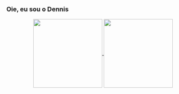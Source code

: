 ### Oie, eu sou o Dennis 

<div align="center">
  <a href="https://github.com/Dennis-Fellipe">
  <img align="center" height="180em"  src="https://github-readme-stats.vercel.app/api?username=Dennis-Fellipe&show_icons=true&theme=merko&include_all_commits=true&count_private=true"/>
  <img align="center" height="180em" src="https://github-readme-stats.vercel.app/api/top-langs/?username=Dennis-Fellipe&langs_count=8&layout=compact&langs_count=7&theme=merko"/>
</div>

